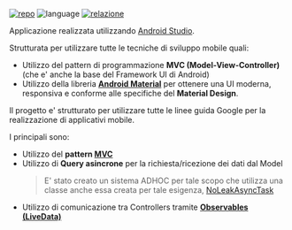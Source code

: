 [![repo](https://img.shields.io/badge/repo-Github-blue)](https://github.com/darkimage/Universita-android-ChronotrackerApp)
![language](https://img.shields.io/badge/main_language-Java-green)
[![relazione](https://img.shields.io/badge/relazione-PDF-orange)](https://github.com/darkimage/Universita-android-ChronotrackerApp/raw/master/documents/relazione_android.pdf)

Applicazione realizzata utilizzando [Android Studio](https://developer.android.com/studio).

Strutturata per utilizzare tutte le tecniche di sviluppo mobile quali:

 - Utilizzo del pattern di programmazione **MVC (Model-View-Controller)** (che e' anche la base del Framework UI di Android)
 - Utilizzo della libreria **[Android Material](https://material.io/develop/android/)** per ottenere una UI moderna, responsiva e conforme alle specifiche del **Material Design**.

Il progetto e' strutturato per utilizzare tutte le linee guida Google per la realizzazione di applicativi mobile.

I principali sono:

- Utilizzo del **pattern [MVC](https://it.wikipedia.org/wiki/Model-view-controller)**
- Utilizzo di **Query asincrone** per la richiesta/ricezione dei dati dal Model
	> E' stato creato un sistema ADHOC per tale scopo che utilizza una classe anche essa creata per tale esigenza, [NoLeakAsyncTask](https://github.com/darkimage/Universita-android-ChronotrackerApp#classe-noleakasynctask)
- Utilizzo di comunicazione tra Controllers tramite **[Observables (LiveData)](https://developer.android.com/topic/libraries/architecture/livedata)**